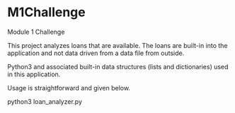# M1Challenge
Module 1 Challenge

This project analyzes loans that are available. The loans are built-in into the application and not data driven from a data file from outside.

Python3 and associated built-in data structures (lists and dictionaries) used in this application.

Usage is straightforward and given below.

python3 loan_analyzer.py

